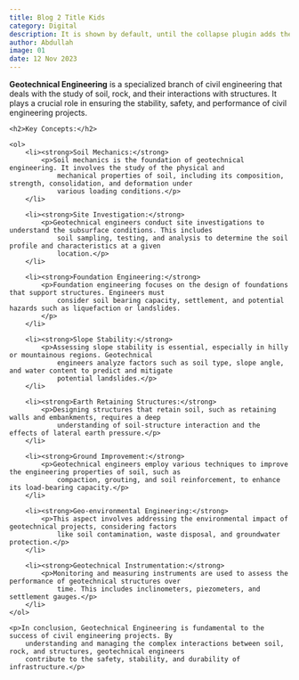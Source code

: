 ```yaml
---
title: Blog 2 Title Kids
category: Digital
description: It is shown by default, until the collapse plugin adds the appropriate classes that we use to style each element. These classes control the overall appearance, as well as the showing and hiding via CSS transitions.
author: Abdullah
image: 01
date: 12 Nov 2023
---
```


<!DOCTYPE html>
<html lang="en">

<head>
    <meta charset="UTF-8">
    <meta name="viewport" content="width=device-width, initial-scale=1.0">
    <title>Theoretical Background: Geotechnical Engineering</title>
</head>

<body>
    <p><strong>Geotechnical Engineering</strong> is a specialized branch of civil engineering that deals with the study
        of soil, rock, and their interactions with structures. It plays a crucial role in ensuring the stability,
        safety, and performance of civil engineering projects.</p>

    <h2>Key Concepts:</h2>

    <ol>
        <li><strong>Soil Mechanics:</strong>
            <p>Soil mechanics is the foundation of geotechnical engineering. It involves the study of the physical and
                mechanical properties of soil, including its composition, strength, consolidation, and deformation under
                various loading conditions.</p>
        </li>

        <li><strong>Site Investigation:</strong>
            <p>Geotechnical engineers conduct site investigations to understand the subsurface conditions. This includes
                soil sampling, testing, and analysis to determine the soil profile and characteristics at a given
                location.</p>
        </li>

        <li><strong>Foundation Engineering:</strong>
            <p>Foundation engineering focuses on the design of foundations that support structures. Engineers must
                consider soil bearing capacity, settlement, and potential hazards such as liquefaction or landslides.
            </p>
        </li>

        <li><strong>Slope Stability:</strong>
            <p>Assessing slope stability is essential, especially in hilly or mountainous regions. Geotechnical
                engineers analyze factors such as soil type, slope angle, and water content to predict and mitigate
                potential landslides.</p>
        </li>

        <li><strong>Earth Retaining Structures:</strong>
            <p>Designing structures that retain soil, such as retaining walls and embankments, requires a deep
                understanding of soil-structure interaction and the effects of lateral earth pressure.</p>
        </li>

        <li><strong>Ground Improvement:</strong>
            <p>Geotechnical engineers employ various techniques to improve the engineering properties of soil, such as
                compaction, grouting, and soil reinforcement, to enhance its load-bearing capacity.</p>
        </li>

        <li><strong>Geo-environmental Engineering:</strong>
            <p>This aspect involves addressing the environmental impact of geotechnical projects, considering factors
                like soil contamination, waste disposal, and groundwater protection.</p>
        </li>

        <li><strong>Geotechnical Instrumentation:</strong>
            <p>Monitoring and measuring instruments are used to assess the performance of geotechnical structures over
                time. This includes inclinometers, piezometers, and settlement gauges.</p>
        </li>
    </ol>

    <p>In conclusion, Geotechnical Engineering is fundamental to the success of civil engineering projects. By
        understanding and managing the complex interactions between soil, rock, and structures, geotechnical engineers
        contribute to the safety, stability, and durability of infrastructure.</p>

</body>

</html>
